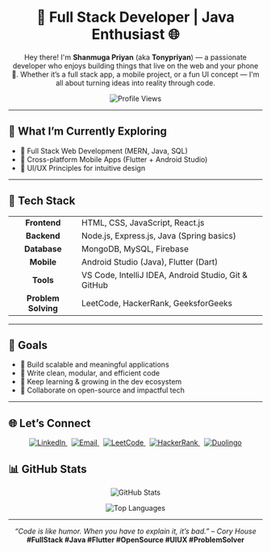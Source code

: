 <h1 align="center">🚀 Full Stack Developer | Java Enthusiast 🌐</h1>

<p align="center">
  Hey there! I'm <strong>Shanmuga Priyan</strong> (aka <strong>Tonypriyan</strong>) — a passionate developer who enjoys building things that live on the web and your phone 📱. Whether it’s a full stack app, a mobile project, or a fun UI concept — I'm all about turning ideas into reality through code.
</p>

<p align="center">
  <img src="https://komarev.com/ghpvc/?username=TONYPRIYAN&label=Profile%20views&color=0e75b6&style=flat" alt="Profile Views" />
</p>

---

## 🌱 What I’m Currently Exploring

- 🧩 Full Stack Web Development (MERN, Java, SQL)
- 📱 Cross-platform Mobile Apps (Flutter + Android Studio)
- 🎨 UI/UX Principles for intuitive design

---

## 🧰 Tech Stack

<table align="center">
<tr>
<td align="center"><b>Frontend</b></td>
<td>HTML, CSS, JavaScript, React.js</td>
</tr>
<tr>
<td align="center"><b>Backend</b></td>
<td>Node.js, Express.js, Java (Spring basics)</td>
</tr>
<tr>
<td align="center"><b>Database</b></td>
<td>MongoDB, MySQL, Firebase</td>
</tr>
<tr>
<td align="center"><b>Mobile</b></td>
<td>Android Studio (Java), Flutter (Dart)</td>
</tr>
<tr>
<td align="center"><b>Tools</b></td>
<td>VS Code, IntelliJ IDEA, Android Studio, Git & GitHub</td>
</tr>
<tr>
<td align="center"><b>Problem Solving</b></td>
<td>LeetCode, HackerRank, GeeksforGeeks</td>
</tr>
</table>

---

## 🎯 Goals

- 🔧 Build scalable and meaningful applications  
- 🧼 Write clean, modular, and efficient code  
- 🌱 Keep learning & growing in the dev ecosystem  
- 🤝 Collaborate on open-source and impactful tech

---

## 🌐 Let’s Connect

<p align="center">
  <a href="https://linkedin.com/in/TONYPRIYAN" target="_blank">
    <img src="https://img.shields.io/badge/LinkedIn-blue?style=for-the-badge&logo=linkedin&logoColor=white" alt="LinkedIn" />
  </a>
  &nbsp;
  <a href="mailto:shanmuramu1002@gmail.com">
    <img src="https://img.shields.io/badge/Gmail-D14836?style=for-the-badge&logo=gmail&logoColor=white" alt="Email" />
  </a>
  &nbsp;
  <a href="https://leetcode.com/TONYPRIYAN" target="_blank">
    <img src="https://img.shields.io/badge/LeetCode-FFA116?style=for-the-badge&logo=leetcode&logoColor=white" alt="LeetCode" />
  </a>
  &nbsp;
  <a href="https://www.hackerrank.com/shanmuramu1002" target="_blank">
    <img src="https://img.shields.io/badge/HackerRank-2EC866?style=for-the-badge&logo=hackerrank&logoColor=white" alt="HackerRank" />
  </a>
  &nbsp;
  <a href="https://www.duolingo.com/profile/TONYPRIYAN" target="_blank">
    <img src="https://img.shields.io/badge/Duolingo-58CC02?style=for-the-badge&logo=duolingo&logoColor=white" alt="Duolingo" />
  </a>
</p>



## 📊 GitHub Stats

<p align="center">
  <img src="https://github-readme-stats.vercel.app/api?username=TONYPRIYAN&show_icons=true&theme=tokyonight&hide_border=true" alt="GitHub Stats" />
</p>

<p align="center">
  <img src="https://github-readme-stats.vercel.app/api/top-langs/?username=TONYPRIYAN&layout=compact&theme=tokyonight&hide_border=true" alt="Top Languages" />
</p>

---

<p align="center">
  <em>“Code is like humor. When you have to explain it, it’s bad.” – Cory House</em><br/>
  <strong>#FullStack #Java #Flutter #OpenSource #UIUX #ProblemSolver</strong>
</p>









